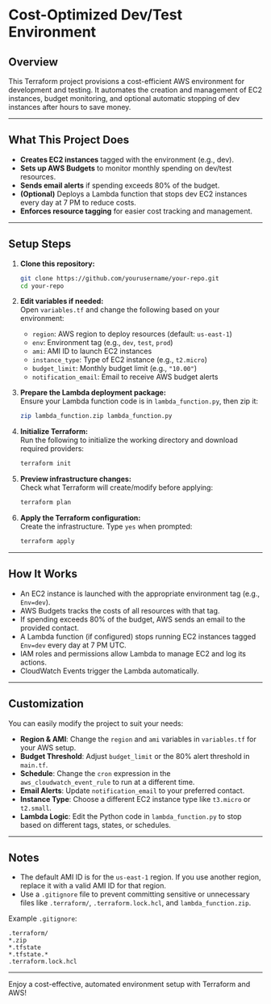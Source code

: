 # Cost-Optimized Dev/Test Environment

## Overview
This Terraform project provisions a cost-efficient AWS environment for development and testing. It automates the creation and management of EC2 instances, budget monitoring, and optional automatic stopping of dev instances after hours to save money.

---

## What This Project Does

- **Creates EC2 instances** tagged with the environment (e.g., dev).  
- **Sets up AWS Budgets** to monitor monthly spending on dev/test resources.  
- **Sends email alerts** if spending exceeds 80% of the budget.  
- **(Optional)** Deploys a Lambda function that stops dev EC2 instances every day at 7 PM to reduce costs.  
- **Enforces resource tagging** for easier cost tracking and management.

---

## Setup Steps

1. **Clone this repository:**

   ```bash
   git clone https://github.com/yourusername/your-repo.git
   cd your-repo
   ```

2. **Edit variables if needed:**  
   Open `variables.tf` and change the following based on your environment:
   - `region`: AWS region to deploy resources (default: `us-east-1`)
   - `env`: Environment tag (e.g., `dev`, `test`, `prod`)
   - `ami`: AMI ID to launch EC2 instances
   - `instance_type`: Type of EC2 instance (e.g., `t2.micro`)
   - `budget_limit`: Monthly budget limit (e.g., `"10.00"`)
   - `notification_email`: Email to receive AWS budget alerts

3. **Prepare the Lambda deployment package:**  
   Ensure your Lambda function code is in `lambda_function.py`, then zip it:

   ```bash
   zip lambda_function.zip lambda_function.py
   ```

4. **Initialize Terraform:**  
   Run the following to initialize the working directory and download required providers:

   ```bash
   terraform init
   ```

5. **Preview infrastructure changes:**  
   Check what Terraform will create/modify before applying:

   ```bash
   terraform plan
   ```

6. **Apply the Terraform configuration:**  
   Create the infrastructure. Type `yes` when prompted:

   ```bash
   terraform apply
   ```

---

## How It Works

- An EC2 instance is launched with the appropriate environment tag (e.g., `Env=dev`).
- AWS Budgets tracks the costs of all resources with that tag.
- If spending exceeds 80% of the budget, AWS sends an email to the provided contact.
- A Lambda function (if configured) stops running EC2 instances tagged `Env=dev` every day at 7 PM UTC.
- IAM roles and permissions allow Lambda to manage EC2 and log its actions.
- CloudWatch Events trigger the Lambda automatically.

---

## Customization

You can easily modify the project to suit your needs:

- **Region & AMI**: Change the `region` and `ami` variables in `variables.tf` for your AWS setup.
- **Budget Threshold**: Adjust `budget_limit` or the 80% alert threshold in `main.tf`.
- **Schedule**: Change the `cron` expression in the `aws_cloudwatch_event_rule` to run at a different time.
- **Email Alerts**: Update `notification_email` to your preferred contact.
- **Instance Type**: Choose a different EC2 instance type like `t3.micro` or `t2.small`.
- **Lambda Logic**: Edit the Python code in `lambda_function.py` to stop based on different tags, states, or schedules.

---

## Notes

- The default AMI ID is for the `us-east-1` region. If you use another region, replace it with a valid AMI ID for that region.
- Use a `.gitignore` file to prevent committing sensitive or unnecessary files like `.terraform/`, `.terraform.lock.hcl`, and `lambda_function.zip`.

Example `.gitignore`:
```
.terraform/
*.zip
*.tfstate
*.tfstate.*
.terraform.lock.hcl
```

---

Enjoy a cost-effective, automated environment setup with Terraform and AWS!

